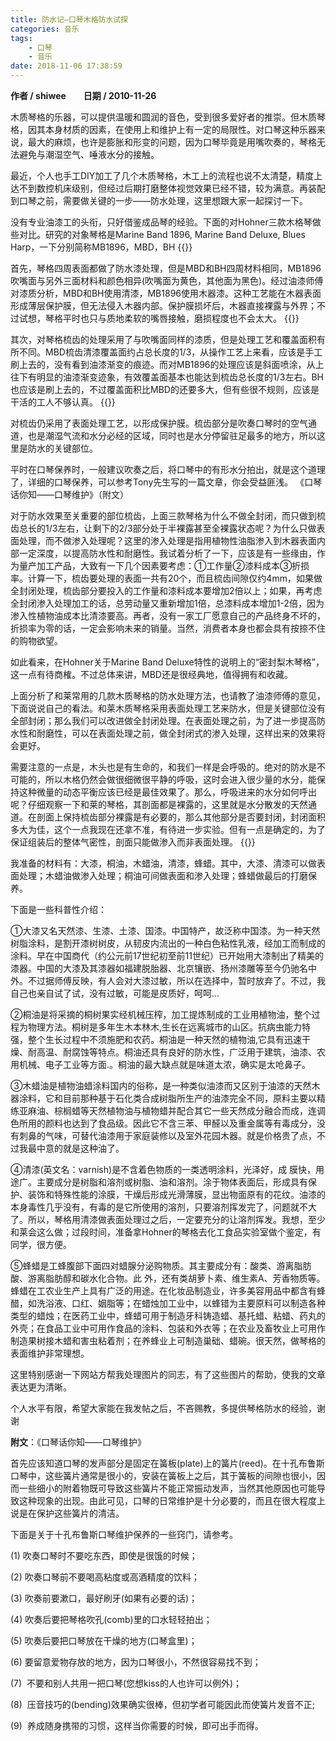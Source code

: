 ```yaml
---
title: 防水记—口琴木格防水试探
categories: 音乐
tags:
    - 口琴
    - 音乐
date: 2018-11-06 17:38:59
---
```

**作者 / shiwee**&emsp;&emsp;**日期 / 2010-11-26**

木质琴格的乐器，可以提供温暖和圆润的音色，受到很多爱好者的推崇。但木质琴格，因其本身材质的因素，在使用上和维护上有一定的局限性。对口琴这种乐器来说，最大的麻烦，也许是膨胀和形变的问题，因为口琴毕竟是用嘴吹奏的，琴格无法避免与潮湿空气、唾液水分的接触。

最近，个人也手工DIY加工了几个木质琴格，木工上的流程也说不太清楚，精度上达不到数控机床级别，但经过后期打磨整体视觉效果已经不错，较为满意。再装配到口琴之前，需要做关键的一步——防水处理，这里想跟大家一起探讨一下。

没有专业油漆工的头衔，只好借鉴成品琴的经验。下面的对Hohner三款木格琴做些对比。研究的对象琴格是Marine Band 1896, Marine Band Deluxe, Blues Harp，一下分别简称MB1896，MBD，BH
{{<img src="https://ian2.oss-cn-hangzhou.aliyuncs.com/2018-11-06-094037.jpg" alt="">}}

首先，琴格四周表面都做了防水漆处理，但是MBD和BH四周材料相同，MB1896吹嘴面与另外三面材料和颜色相异(吹嘴面为黄色，其他面为黑色)。经过油漆师傅对漆质分析，MBD和BH使用清漆，MB1896使用木器漆。这种工艺能在木器表面形成薄层保护膜，但无法侵入木器内部。保护膜损坏后，木器直接裸露与外界；不过试想，琴格平时也只与质地柔软的嘴唇接触，磨损程度也不会太大。
{{<img src="https://ian2.oss-cn-hangzhou.aliyuncs.com/2018-11-06-094048.jpg" alt="">}}

其次，对琴格梳齿的处理采用了与吹嘴面同样的漆质，但是处理工艺和覆盖面积有所不同。MBD梳齿清漆覆盖面约占总长度的1/3，从操作工艺上来看，应该是手工刷上去的，没有看到油漆渐变的痕迹。而对MB1896的处理应该是斜面喷涂，从上往下有明显的油漆渐变迹象，有效覆盖面基本也能达到梳齿总长度的1/3左右。BH也应该是刷上去的，不过覆盖面积比MBD的还要多大，但有些很不规则，应该是干活的工人不够认真。
{{<img src="https://ian2.oss-cn-hangzhou.aliyuncs.com/2018-11-06-094057.jpg" alt="">}}

对梳齿仍采用了表面处理工艺，以形成保护膜。梳齿部分是吹奏口琴时的空气通道，也是潮湿气流和水分必经的区域，同时也是水分停留驻足最多的地方，所以这里是防水的关键部位。

平时在口琴保养时，一般建议吹奏之后，将口琴中的有形水分拍出，就是这个道理了，详细的口琴保养，可以参考Tony先生写的一篇文章，你会受益匪浅。 《口琴话你知——口琴维护》（附文）

对于防水效果至关重要的部位梳齿，上面三款琴格为什么不做全封闭，而只做到梳齿总长的1/3左右，让剩下的2/3部分处于半裸露甚至全裸露状态呢？为什么只做表面处理，而不做渗入处理呢？这里的渗入处理是指用植物性油脂渗入到木器表面内部一定深度，以提高防水性和耐磨性。我试着分析了一下，应该是有一些缘由，作为量产加工产品，大致有一下几个因素要考虑：①工作量②漆料成本③折损率。计算一下，梳齿要处理的表面一共有20个，而且梳齿间隙仅约4mm，如果做全封闭处理，梳齿部分要投入的工作量和漆料成本要增加2倍以上；如果，再考虑全封闭渗入处理加工的话，总劳动量又重新增加1倍，总漆料成本增加1-2倍，因为渗入性植物油成本比清漆要高。再者，没有一家工厂愿意自己的产品终身不坏的，折损率为零的话，一定会影响未来的销量。当然，消费者本身也都会具有按捺不住的购物欲望。

如此看来，在Hohner关于Marine Band Deluxe特性的说明上的“密封梨木琴格”，这一点有待商榷。不过总体来讲，MBD还是很经典地，值得拥有和收藏。

上面分析了和莱常用的几款木质琴格的防水处理方法，也请教了油漆师傅的意见，下面说说自己的看法。和莱木质琴格采用表面处理工艺来防水，但是关键部位没有全部封闭；那么我们可以改进做全封闭处理。在表面处理之前，为了进一步提高防水性和耐磨性，可以在表面处理之前，做全封闭式的渗入处理，这样出来的效果将会更好。

需要注意的一点是，木头也是有生命的，和我们一样是会呼吸的。绝对的防水是不可能的，所以木格仍然会做很细微很平静的呼吸，这时会进入很少量的水分，能保持这种微量的动态平衡应该已经是最佳效果了。那么，呼吸进来的水分如何呼出呢？仔细观察一下和莱的琴格，其剖面都是裸露的，这里就是水分散发的天然通道。在剖面上保持梳齿部分裸露是有必要的，那么其他部分是否要封闭，封闭面积多大为佳，这个一点我现在还拿不准，有待进一步实验。但有一点是确定的，为了保证组装后的整体气密性，剖面只能做渗入而非表面处理。
{{<img src="https://ian2.oss-cn-hangzhou.aliyuncs.com/2018-11-06-094238.jpg" alt="">}}

我准备的材料有：大漆，桐油，木蜡油，清漆，蜂蜡。其中，大漆、清漆可以做表面处理；木蜡油做渗入处理；桐油可间做表面和渗入处理；蜂蜡做最后的打磨保养。

下面是一些科普性介绍：

①大漆又名天然漆、生漆、土漆、国漆。中国特产，故泛称中国漆。为一种天然树脂涂料，是割开漆树树皮，从韧皮内流出的一种白色粘性乳液，经加工而制成的涂料。早在中国商代（约公元前17世纪初至前11世纪）已开始用大漆制出了精美的漆器。中国的大漆及其漆器如福建脱胎器、北京镶嵌、扬州漆雕等至今仍驰名中外。不过据师傅反映，有人会对大漆过敏，所以在选择中，暂时放弃了。不过，我自己也亲自试了试，没有过敏，可能是皮质好，呵呵…

②桐油是将采摘的桐树果实经机械压榨，加工提炼制成的工业用植物油，整个过程为物理方法。桐树是多年生木本林木,生长在远离城市的山区。抗病虫能力特强，整个生长过程中不须施肥和农药。桐油是一种天然的植物油,它具有迅速干燥、耐高温、耐腐蚀等特点。桐油还具有良好的防水性，广泛用于建筑，油漆、农用机械、电子工业等方面.。桐油的最大缺点就是味道太浓，确实是太呛鼻子。

③木蜡油是植物油蜡涂料国内的俗称，是一种类似油漆而又区别于油漆的天然木器涂料，它和目前那种基于石化类合成树脂所生产的油漆完全不同，原料主要以精练亚麻油、棕榈蜡等天然植物油与植物蜡并配合其它一些天然成分融合而成，连调色所用的颜料也达到了食品级。因此它不含三苯、甲醛以及重金属等有毒成分，没有刺鼻的气味，可替代油漆用于家庭装修以及室外花园木器。就是价格贵了点，不过我最中意的就是这种油了。

④清漆(英文名：varnish)是不含着色物质的一类透明涂料，光泽好，成 膜快，用途广。主要成分是树脂和溶剂或树脂、油和溶剂。涂于物体表面后，形成具有保护、装饰和特殊性能的涂膜，干燥后形成光滑薄膜，显出物面原有的花纹。油漆的本身毒性几乎没有，有毒的是它所使用的溶剂，只要溶剂挥发完了，问题就不大了。所以，琴格用清漆做表面处理过之后，一定要充分的让溶剂挥发。我想，至少和莱会这么做；过段时间，准备拿Hohner的琴格去化工食品实验室做个鉴定，有同学，很方便。

⑤蜂蜡是工蜂腹部下面四对蜡腺分泌购物质。其主要成分有：酸类、游离脂肪酸、游离脂肪醇和碳水化合物。此 外，还有类胡萝卜素、维生素A、芳香物质等。蜂蜡在工农业生产上具有广泛的用途。在化妆品制造业，许多美容用品中都含有蜂醋，如洗浴液、口红、姻脂等；在蜡烛加工业中，以蜂错为主要原料可以制造各种类型的蜡烛；在医药工业中，蜂蜡可用于制造牙科铸造蜡、基托蜡、粘蜡、药丸的外壳；在食品工业中可用作食品的涂料、包装和外衣等；在农业及畜牧业上可用作制造果树接木蜡和害虫粘着剂；在养蜂业上可制造巢础、蜡碗。很天然，做琴格的表面维护非常理想。

这里特别感谢一下网站方帮我处理图片的同志，有了这些图片的帮助，使我的文章表达更为清晰。

个人水平有限，希望大家能在我发帖之后，不吝赐教，多提供琴格防水的经验，谢谢


**附文**：《口琴话你知——口琴维护》

首先应该知道口琴的发声部分是固定在簧板(plate)上的簧片(reed)。在十孔布鲁斯口琴中，这些簧片通常是很小的，安装在簧板上之后，其于簧板的间隙也很小，因而一些细小的附着物既可导致这些簧片不能正常振动发声，当然其他原因也可能导致这种现象的出现。由此可见，口琴的日常维护是十分必要的，而且在很大程度上说是在保护这些簧片的清洁。

下面是关于十孔布鲁斯口琴维护保养的一些窍门，请参考。

(1) 吹奏口琴时不要吃东西，即使是很饿的时候；

(2) 吹奏口琴前不要喝高粘度或高酒精度的饮料；

(3) 吹奏前要漱口，最好刷牙(如果有必要的话)；

(4) 吹奏后要把琴格吹孔(comb)里的口水轻轻拍出；

(5) 吹奏后要把口琴放在干燥的地方(口琴盒里)；

(6) 要留意爱物存放的地方，因为口琴很小，不然很容易找不到；

(7)  不要和别人共用一把口琴(您想kiss的人也许可以例外)；

(8)  压音技巧的(bending)效果确实很棒，但初学者可能因此而使簧片发音不正;

(9)  养成随身携带的习惯，这样当你需要的时候，即可出手而得。
